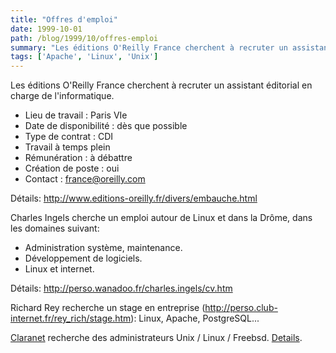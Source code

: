 ```yaml
---
title: "Offres d'emploi"
date: 1999-10-01
path: /blog/1999/10/offres-emploi
summary: "Les éditions O'Reilly France cherchent à recruter un assistant éditorial en charge de l'informatique."
tags: ['Apache', 'Linux', 'Unix']
---
```


<P>Les éditions O'Reilly France cherchent à recruter un
assistant éditorial en charge de l'informatique.</P>

<UL>

<LI>Lieu de travail : Paris VIe
<LI>Date de disponibilité : dès que possible
<LI>Type de contrat : CDI
<LI>Travail à temps plein
<LI>Rémunération : à débattre
<LI>Création de poste : oui
<LI>Contact : <A HREF="mailto:france@oreilly.com">france@oreilly.com</A>
</UL>

<P>Détails: <A HREF="http://www.editions-oreilly.fr/divers/embauche.html">http://www.editions-oreilly.fr/divers/embauche.html</A></P>

<P>Charles Ingels cherche un emploi autour de Linux et dans la Drôme,
dans les domaines suivant:</P>

<UL>

<LI>Administration système, maintenance.
<LI>Développement de logiciels.
<LI>Linux et internet.
</UL>

<P>Détails: <A HREF="http://perso.wanadoo.fr/charles.ingels/cv.htm">http://perso.wanadoo.fr/charles.ingels/cv.htm</A></P>

<P>Richard Rey recherche un stage en entreprise (<A HREF="http://perso.club-internet.fr/rey_rich/stage.htm">http://perso.club-internet.fr/rey_rich/stage.htm</A>): Linux, Apache, PostgreSQL...</P>

<P>
<A HREF="http://www.claranet.fr/">Claranet</A>
recherche des administrateurs Unix / Linux / Freebsd.
<A HREF="http://www.claranet.fr/job/poste.phtml">Details</A>.
</P>


